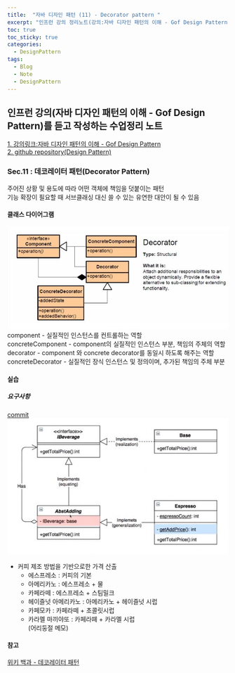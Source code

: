 ```yaml
---
title:  "자바 디자인 패턴 (11) - Decorator pattern "
excerpt: "인프런 강의 정리노트(강의:자바 디자인 패턴의 이해 - Gof Design Pattern)"
toc: true
toc_sticky: true
categories:
  - DesignPattern
tags:
  - Blog
  - Note
  - DesignPattern
---
```

## 인프런 강의(자바 디자인 패턴의 이해 - Gof Design Pattern)를 듣고 작성하는 수업정리 노트  
[1. 강의링크:자바 디자인 패턴의 이해 - Gof Design Pattern](https://www.inflearn.com/course/%EC%9E%90%EB%B0%94-%EB%94%94%EC%9E%90%EC%9D%B8-%ED%8C%A8%ED%84%B4)  
[2. github repository(Design Pattern)](https://github.com/hongjuzzang/DesignPattern)  


### Sec.11 : 데코레이터 패턴(Decorator Pattern)  
주어진 상황 및 용도에 따라 어떤 객체에 책임을 덧붙이는 패턴  
기능 확장이 필요할 때 서브클래싱 대신 쓸 수 있는 유연한 대안이 될 수 있음  


#### 클래스 다이어그램  
![img](/assets/images/post/200723-dcpt.jpg)  
component - 실질적인 인스턴스를 컨트롤하는 역할  
concreteComponent - component의 실질적인 인스턴스 부분, 책임의 주체의 역할  
decorator - component 와 concrete decorator를 동일시 하도록 해주는 역할  
concreteDecorator - 실질적인 장식 인스턴스 및 정의이며, 추가된 책임의 주체 부분  


#### 실습  
##### 요구사항  
[commit](https://github.com/hongjuzzang/DesignPattern/commit/f41454e70e3a8f6c36efec41c1980c09bbe238b5)  
![img](/assets/images/post/200723-dcpt1.JPG)  
* 커피 제조 방법을 기반으로한 가격 산출  
  + 에스프레소 : 커피의 기본  
  + 아메리카노 : 에스프레소 + 물  
  + 카페라떼 : 에스프레소 + 스팀밀크  
  + 헤이즐넛 아메리카노 : 아메리카노 + 헤이즐넛 시럽  
  + 카페모카 : 카페라떼 + 초콜릿시럽  
  + 카라멜 마끼야또 : 카페라뗴 + 카라멜 시럽  
(어리둥절 메모)  
#### 참고  
[위키 백과 - 데코레이터 패턴](https://ko.wikipedia.org/wiki/%EB%8D%B0%EC%BD%94%EB%A0%88%EC%9D%B4%ED%84%B0_%ED%8C%A8%ED%84%B4)  